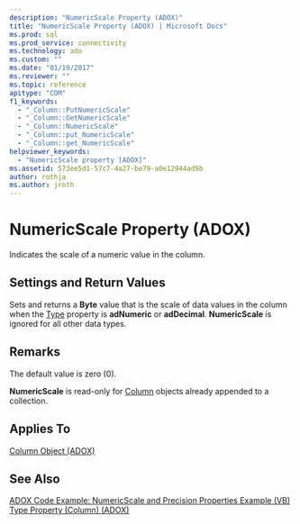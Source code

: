 ```yaml
---
description: "NumericScale Property (ADOX)"
title: "NumericScale Property (ADOX) | Microsoft Docs"
ms.prod: sql
ms.prod_service: connectivity
ms.technology: ado
ms.custom: ""
ms.date: "01/19/2017"
ms.reviewer: ""
ms.topic: reference
apitype: "COM"
f1_keywords: 
  - "_Column::PutNumericScale"
  - "_Column::GetNumericScale"
  - "_Column::NumericScale"
  - "_Column::put_NumericScale"
  - "_Column::get_NumericScale"
helpviewer_keywords: 
  - "NumericScale property [ADOX]"
ms.assetid: 573ee5d1-57c7-4a27-be79-a0e12944ad9b
author: rothja
ms.author: jroth
---
```

# NumericScale Property (ADOX)
Indicates the scale of a numeric value in the column.  
  
## Settings and Return Values  
 Sets and returns a **Byte** value that is the scale of data values in the column when the [Type](./type-property-column-adox.md) property is **adNumeric** or **adDecimal**. **NumericScale** is ignored for all other data types.  
  
## Remarks  
 The default value is zero (0).  
  
 **NumericScale** is read-only for [Column](./column-object-adox.md) objects already appended to a collection.  
  
## Applies To  
 [Column Object (ADOX)](./column-object-adox.md)  
  
## See Also  
 [ADOX Code Example: NumericScale and Precision Properties Example (VB)](./adox-code-example-numericscale-and-precision-properties-example-vb.md)   
 [Type Property (Column) (ADOX)](./type-property-column-adox.md)